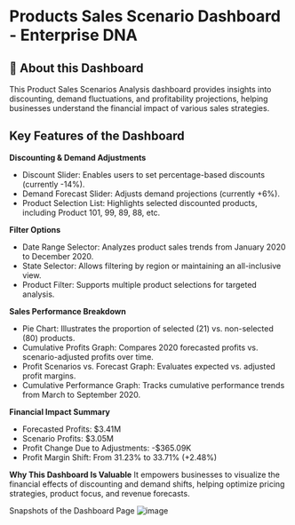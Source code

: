 # Products Sales Scenario Dashboard - Enterprise DNA

## 📌 About this Dashboard
This Product Sales Scenarios Analysis dashboard provides insights into discounting, demand fluctuations, and profitability projections, helping businesses understand the financial impact of various sales strategies.

## Key Features of the Dashboard

**Discounting & Demand Adjustments**
- Discount Slider: Enables users to set percentage-based discounts (currently -14%).
- Demand Forecast Slider: Adjusts demand projections (currently +6%).
- Product Selection List: Highlights selected discounted products, including Product 101, 99, 89, 88, etc.

**Filter Options**
- Date Range Selector: Analyzes product sales trends from January 2020 to December 2020.
- State Selector: Allows filtering by region or maintaining an all-inclusive view.
- Product Filter: Supports multiple product selections for targeted analysis.

**Sales Performance Breakdown**
- Pie Chart: Illustrates the proportion of selected (21) vs. non-selected (80) products.
- Cumulative Profits Graph: Compares 2020 forecasted profits vs. scenario-adjusted profits over time.
- Profit Scenarios vs. Forecast Graph: Evaluates expected vs. adjusted profit margins.
- Cumulative Performance Graph: Tracks cumulative performance trends from March to September 2020.

**Financial Impact Summary**
- Forecasted Profits: $3.41M
- Scenario Profits: $3.05M
- Profit Change Due to Adjustments: -$365.09K
- Profit Margin Shift: From 31.23% to 33.71% (+2.48%)

**Why This Dashboard Is Valuable**
It empowers businesses to visualize the financial effects of discounting and demand shifts, helping optimize pricing strategies, product focus, and revenue forecasts.

Snapshots of the Dashboard Page
![image](https://github.com/user-attachments/assets/928ce7c3-db9b-437f-b647-6eb7a4a52cdd)
